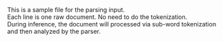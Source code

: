This is a sample file for the parsing input. </br>
Each line is one raw document. No need to do the tokenization. </br>
During inference, the document will processed via sub-word tokenization and then analyzed by the parser. </br>